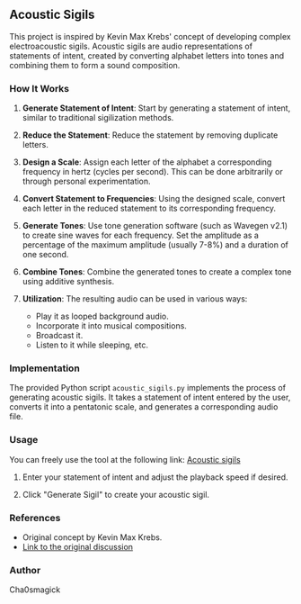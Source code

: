 ## Acoustic Sigils

This project is inspired by Kevin Max Krebs' concept of developing complex electroacoustic sigils. Acoustic sigils are audio representations of statements of intent, created by converting alphabet letters into tones and combining them to form a sound composition.

### How It Works

1. **Generate Statement of Intent**: Start by generating a statement of intent, similar to traditional sigilization methods.

2. **Reduce the Statement**: Reduce the statement by removing duplicate letters.

3. **Design a Scale**: Assign each letter of the alphabet a corresponding frequency in hertz (cycles per second). This can be done arbitrarily or through personal experimentation.

4. **Convert Statement to Frequencies**: Using the designed scale, convert each letter in the reduced statement to its corresponding frequency.

5. **Generate Tones**: Use tone generation software (such as Wavegen v2.1) to create sine waves for each frequency. Set the amplitude as a percentage of the maximum amplitude (usually 7-8%) and a duration of one second.

6. **Combine Tones**: Combine the generated tones to create a complex tone using additive synthesis.

7. **Utilization**: The resulting audio can be used in various ways:

   - Play it as looped background audio.
   - Incorporate it into musical compositions.
   - Broadcast it.
   - Listen to it while sleeping, etc.

### Implementation

The provided Python script `acoustic_sigils.py` implements the process of generating acoustic sigils. It takes a statement of intent entered by the user, converts it into a pentatonic scale, and generates a corresponding audio file.

### Usage

You can freely use the tool at the following link: [Acoustic sigils](https://huggingface.co/spaces/cha0smagick/Acoustic_sigils)

1. Enter your statement of intent and adjust the playback speed if desired.

2. Click "Generate Sigil" to create your acoustic sigil.

### References

- Original concept by Kevin Max Krebs.
- [Link to the original discussion](https://zeebazu.com/docs/Acoustic-Sigils.txt)

### Author

Cha0smagick


